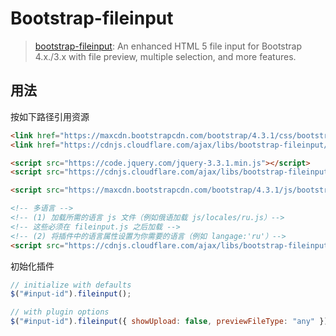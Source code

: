 # Bootstrap-fileinput

> [bootstrap-fileinput](https://github.com/kartik-v/bootstrap-fileinput): An enhanced HTML 5 file input for Bootstrap 4.x./3.x with file preview, multiple selection, and more features.

## 用法

按如下路径引用资源

```html
<link href="https://maxcdn.bootstrapcdn.com/bootstrap/4.3.1/css/bootstrap.min.css" rel="stylesheet"/>
<link href="https://cdnjs.cloudflare.com/ajax/libs/bootstrap-fileinput/5.1.4/css/fileinput.min.css" rel="stylesheet"/>

<script src="https://code.jquery.com/jquery-3.3.1.min.js"></script>
<script src="https://cdnjs.cloudflare.com/ajax/libs/bootstrap-fileinput/5.1.4/js/fileinput.min.js"></script>

<script src="https://maxcdn.bootstrapcdn.com/bootstrap/4.3.1/js/bootstrap.min.js"></script>

<!-- 多语言 -->
<!-- (1) 加载所需的语言 js 文件（例如俄语加载 js/locales/ru.js）-->
<!-- 这些必须在 fileinput.js 之后加载 -->
<!-- (2) 将插件中的语言属性设置为你需要的语言（例如 langage:'ru'）-->
<script src="https://cdnjs.cloudflare.com/ajax/libs/bootstrap-fileinput/5.1.4/js/locales/(lang).js"></script>
```

初始化插件

```js
// initialize with defaults
$("#input-id").fileinput();

// with plugin options
$("#input-id").fileinput({ showUpload: false, previewFileType: "any" });
```

